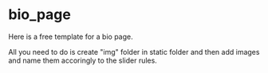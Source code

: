 # bio_page
Here is a free template for a bio page.

All you need to do is create "img" folder in static folder and then add images and name them accoringly to the slider rules.


